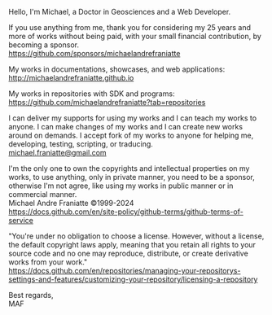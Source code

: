 ﻿  
Hello, I'm Michael, a Doctor in Geosciences and a Web Developer.  
  
If you use anything from me, thank you for considering my 25 years and more of works without being paid, with your small financial contribution, by becoming a sponsor.  
https://github.com/sponsors/michaelandrefraniatte  
  
My works in documentations, showcases, and web applications:  
http://michaelandrefraniatte.github.io  
  
My works in repositories with SDK and programs:  
https://github.com/michaelandrefraniatte?tab=repositories  
  
I can deliver my supports for using my works and I can teach my works to anyone. I can make changes of my works and I can create new works around on demands. I accept fork of my works to anyone for helping me, developing, testing, scripting, or traducing.  
michael.franiatte@gmail.com  
  
I'm the only one to own the copyrights and intellectual properties on my works, to use anything, only in private manner, you need to be a sponsor, otherwise I'm not agree, like using my works in public manner or in commercial manner.  
Michael Andre Franiatte ©1999-2024  
https://docs.github.com/en/site-policy/github-terms/github-terms-of-service  
  
"You're under no obligation to choose a license. However, without a license, the default copyright laws apply, meaning that you retain all rights to your source code and no one may reproduce, distribute, or create derivative works from your work."  
https://docs.github.com/en/repositories/managing-your-repositorys-settings-and-features/customizing-your-repository/licensing-a-repository  
  
Best regards,  
MAF  
  
